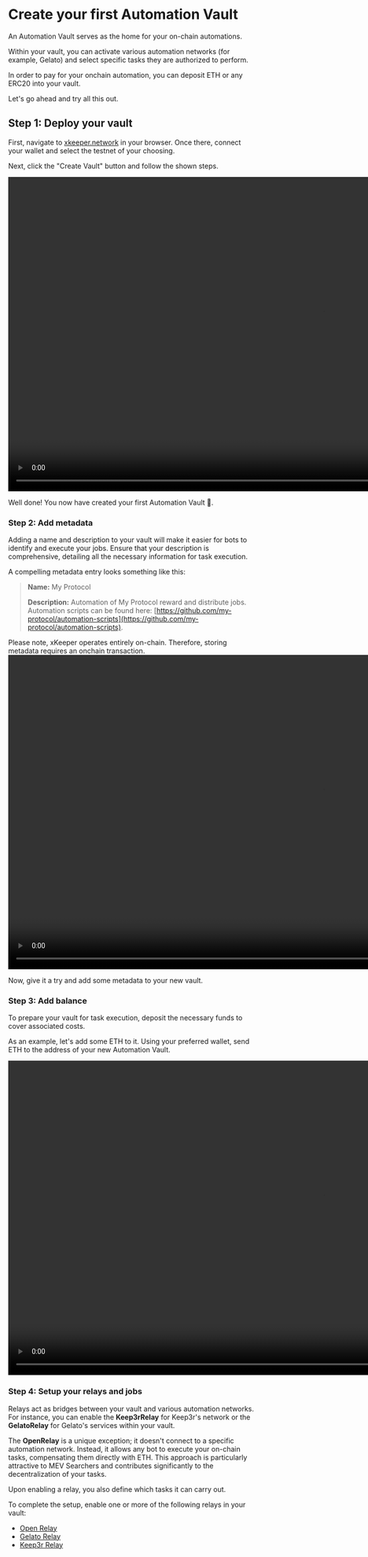 # Create your first Automation Vault

An Automation Vault serves as the home for your on-chain automations. 

Within your vault, you can activate various automation networks (for example, Gelato) and select specific tasks they are authorized to perform.

In order to pay for your onchain automation, you can deposit ETH or any ERC20 into your vault.

Let's go ahead and try all this out.


## Step 1: Deploy your vault

First, navigate to [xkeeper.network](https://xkeeper.network/) in your browser. Once there, connect your wallet and select the testnet of your choosing.

Next, click the "Create Vault" button and follow the shown steps.

<video controls width="1280">
  <source src="../../media/how-to/automation_vault/vault-creation.mp4" type="video/mp4">
  <source src="../../media/how-to/automation_vault/vault-creation.webm" type="video/webm">
  Your browser does not support the video tag.
</video>

Well done! You now have created your first Automation Vault 🥳.


### Step 2: Add metadata

Adding a name and description to your vault will make it easier for bots to identify and execute your jobs. Ensure that your description is comprehensive, detailing all the necessary information for task execution.

A compelling metadata entry looks something like this:

> **Name:** My Protocol
> 
> **Description:** Automation of My Protocol reward and distribute jobs. Automation scripts can be found here: [https://github.com/my-protocol/automation-scripts](https://github.com/my-protocol/automation-scripts).

<div class="warning">
Please note, xKeeper operates entirely on-chain. Therefore, storing metadata requires an onchain transaction.
</div>

<video controls width="1280">
  <source src="../../media/how-to/automation_vault/metadata.mp4" type="video/mp4">
  <source src="../../media/how-to/automation_vault/metadata.webm" type="video/webm">
  Your browser does not support the video tag.
</video>

Now, give it a try and add some metadata to your new vault.


### Step 3: Add balance

To prepare your vault for task execution, deposit the necessary funds to cover associated costs.

As an example, let's add some ETH to it. Using your preferred wallet, send ETH to the address of your new Automation Vault.

<video controls width="1280">
  <source src="../../media/how-to/automation_vault/deposit-eth.mp4" type="video/mp4">
  <source src="../../media/how-to/automation_vault/deposit-eth.webm" type="video/webm">
  Your browser does not support the video tag.
</video>


### Step 4: Setup your relays and jobs

Relays act as bridges between your vault and various automation networks. For instance, you can enable the **Keep3rRelay** for Keep3r's network or the **GelatoRelay** for Gelato's services within your vault.

The **OpenRelay** is a unique exception; it doesn't connect to a specific automation network. Instead, it allows any bot to execute your on-chain tasks, compensating them directly with ETH. This approach is particularly attractive to MEV Searchers and contributes significantly to the decentralization of your tasks.

Upon enabling a relay, you also define which tasks it can carry out.

To complete the setup, enable one or more of the following relays in your vault:
* [Open Relay](./open_relay.md)
* [Gelato Relay](./gelato_relay.md)
* [Keep3r Relay](./keep3r_relay.md)